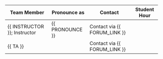 | Team Member                  | Pronounce as    | Contact                      | Student Hour |
|------------------------------|-----------------|------------------------------|--------------|
| {{ INSTRUCTOR }}; Instructor | {{ PRONOUNCE }} | Contact via {{ FORUM_LINK }} | []()         |
| {{ TA }}                     |                 | Contact via {{ FORUM_LINK }} | []()         |